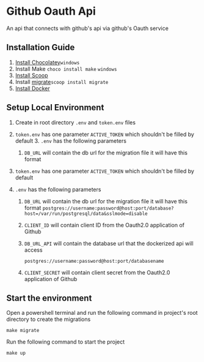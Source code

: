 # Github Oauth Api
An api that connects with github's api via github's Oauth service

## Installation Guide

   1.  [Install Chocolatey](https://docs.chocolatey.org/en-us/choco/setup)``windows``
   2.  Install Make ```choco install make``` ``windows``
   3.  [Install Scoop](https://scoop.sh/)
   4.  Install [migrate](https://github.com/golang-migrate/migrate/tree/master/cmd/migrate)```scoop install migrate```
   5.  [Install Docker](https://docs.docker.com/get-docker/)

## Setup Local Environment 

   1. Create in root directory ```.env``` and ```token.env``` files
   2. ```token.env``` has one parameter ``ACTIVE_TOKEN`` which shouldn't be filled by default
      3. ```.env``` has the following parameters 
         1. ```DB_URL``` will contain the db url for the migration file it will have this format 

   2. ```token.env``` has one parameter ``ACTIVE_TOKEN`` which shouldn't be filled by default   
   3. ```.env``` has the following parameters 
         1. ``DB_URL`` will contain the db url for the migration file it will have this format 
         ``postgres://username:password@host:port/database?host=/var/run/postgresql/data&sslmode=disable``
      
         2. ``CLIENT_ID`` will contain  client ID from the Oauth2.0 application of Github
         
         3. ``DB_URL_API`` will contain the database url that the dockerized api will access
         
            ``postgres://username:password@host:port/databasename``
         4. ``CLIENT_SECRET`` will contain  client secret from the Oauth2.0 application of Github
         
## Start the environment

Open a powershell terminal and run the following command in project's root directory to create the migrations
```make
make migrate
```
Run the following command to start the project
```make
make up
```
